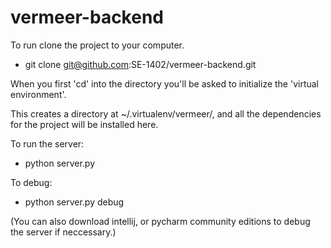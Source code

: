 vermeer-backend
===============

To run clone the project to your computer.

- git clone git@github.com:SE-1402/vermeer-backend.git

When you first 'cd' into the directory you'll be asked to initialize the 'virtual environment'.

This creates a directory at ~/.virtualenv/vermeer/, and all the dependencies for the project will be installed here.

To run the server:
- python server.py

To debug:
- python server.py debug

(You can also download intellij, or pycharm community editions to debug the server if neccessary.)
